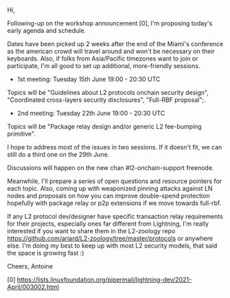 Hi,

Following-up on the workshop announcement [0], I'm proposing today's early
agenda and schedule.

Dates have been picked up 2 weeks after the end of the Miami's conference
as the american crowd will travel around and won't be necessary on their
keyboards. Also, if folks from Asia/Pacific timezones want to join or
participate, I'm all good to set up additional, more-friendly sessions.

* 1st meeting: Tuesday 15th June 19:00 - 20:30  UTC

Topics will be "Guidelines about L2 protocols onchain security design",
"Coordinated cross-layers security disclosures", "Full-RBF proposal";.

* 2nd meeting: Tuesday 22th June 19:00 - 20:30 UTC

Topics will be "Package relay design and/or generic L2 fee-bumping
primitive".

I hope to address most of the issues in two sessions. If it doesn't fit, we
can still do a third one on the 29th June.

Discussions will happen on the new chan #l2-onchain-support freenode.

Meanwhile, I'll prepare a series of open questions and resource pointers
for each topic. Also, coming up with weaponized pinning attacks against LN
nodes and proposals on how you can improve double-spend protection
hopefully with package relay or p2p extensions if we move towards full-rbf.

If any L2 protocol dev/designer have specific transaction relay
requirements for their projects, especially ones far different from
Lightning, I'm really interested if you want to share them in the
L2-zoology repo https://github.com/ariard/L2-zoology/tree/master/protocols
or anywhere else. I'm doing my best to keep up with most L2 security
models, that said the space is growing fast :)

Cheers,
Antoine

[0] https://lists.linuxfoundation.org/pipermail/lightning-dev/2021-April/003002.html
